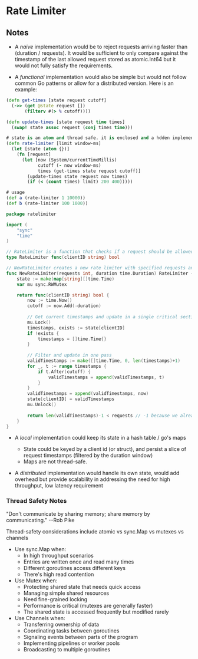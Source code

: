 
# Rate Limiter

## Notes
        
- A _naive_ implementation would be to reject requests arriving faster than (duration / requests). It would be sufficient to only compare against the timestamp of the last allowed request stored as atomic.Int64 but it would not fully satisfy the requirements. 

- A _functional_ implementation would also be simple but would not follow common Go patterns or allow for a distributed version. Here is an example: 

``` clojure
(defn get-times [state request cutoff]
  (->> (get @state request [])
       (filterv #(> % cutoff))))

(defn update-times [state request time times]
  (swap! state assoc request (conj times time)))

# state is an atom and thread safe. it is enclosed and a hdden implementation detail. not a swapable implementation detail
(defn rate-limiter [limit window-ms]
  (let [state (atom {})]
    (fn [request]
      (let [now (System/currentTimeMillis)
            cutoff (- now window-ms)
            times (get-times state request cutoff)]
        (update-times state request now times)
        (if (< (count times) limit) 200 400)))))

# usage
(def a (rate-limiter 1 10000))
(def b (rate-limiter 100 1000))
``` 

``` go
package ratelimiter

import (
	"sync"
	"time"
)

// RateLimiter is a function that checks if a request should be allowed
type RateLimiter func(clientID string) bool

// NewRateLimiter creates a new rate limiter with specified requests and duration window
func NewRateLimiter(requests int, duration time.Duration) RateLimiter {
	state := make(map[string][]time.Time)
	var mu sync.RWMutex

	return func(clientID string) bool {
		now := time.Now()
		cutoff := now.Add(-duration)
		
		// Get current timestamps and update in a single critical section
		mu.Lock()
		timestamps, exists := state[clientID]
		if !exists {
			timestamps = []time.Time{}
		}
		
		// Filter and update in one pass
		validTimestamps := make([]time.Time, 0, len(timestamps)+1)
		for _, t := range timestamps {
			if t.After(cutoff) {
				validTimestamps = append(validTimestamps, t)
			}
		}
		validTimestamps = append(validTimestamps, now)
		state[clientID] = validTimestamps
		mu.Unlock()
		
		return len(validTimestamps)-1 < requests // -1 because we already added the new time
	}
}

```
    
- A _local_ implementation could keep its state in a hash table / go's maps
  - State could be keyed by a client id (or struct), and persist a slice of request timestamps (filtered by the duration window)
  - Maps are not thread-safe.

- A _distributed_ implementation would handle its own state, would add overhead but provide scalability in addressing the need for high throughput, low latency requirement
        
### Thread Safety Notes

"Don't communicate by sharing memory; share memory by communicating." --Rob Pike

Thread-safety considerations include atomic vs sync.Map vs mutexes vs channels         
  - Use sync.Map when:
    - In high throughput scenarios
    - Entries are written once and read many times
    - Different goroutines access different keys
    - There's high read contention
  - Use Mutex when:
    - Protecting shared state that needs quick access
    - Managing simple shared resources
    - Need fine-grained locking
    - Performance is critical (mutexes are generally faster)
    - The shared state is accessed frequently but modified rarely
  - Use Channels when:
    - Transferring ownership of data
    - Coordinating tasks between goroutines
    - Signaling events between parts of the program
    - Implementing pipelines or worker pools
    - Broadcasting to multiple goroutines
  



